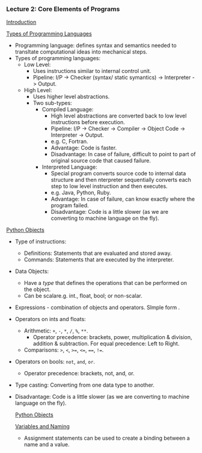 ### Lecture 2: Core Elements of Programs

[Introduction](https://www.youtube.com/watch?v=9rVsdCMxeiA)

[Types of Programming Languages](https://www.youtube.com/watch?v=BvooIjkNJ24)
  * Programming language: defines syntax and semantics needed to transltate computational ideas into mechanical steps.
  * Types of programming languages:
    * Low Level: 
      * Uses instructions similar to internal control unit.
      * Pipeline: I/P -> Checker (syntax/ static symantics) -> Interpreter -> Output.
    * High Level:
      * Uses higher level abstractions.
      * Two sub-types:
        * Compiled Language: 
          * High level abstractions are converted back to low level instructions before execution.
          * Pipeline: I/P -> Checker -> Compiler -> Object Code -> Interpreter -> Output.
          * e.g. C, Fortran.
          * Advantage: Code is faster.
          * Disadvantage: In case of failure, difficult to point to part of original source code that caused failure.
        * Interpreted Language:
          * Special program converts source code to internal data structure and then nterpreter sequentially converts each step to low level instruction and then executes.
          * e.g. Java, Python, Ruby.
          * Advantage: In case of failure, can know exactly where the program failed.
          * Disadvantage: Code is a little slower (as we are converting to machine language on the fly).

[Python Objects](https://www.youtube.com/watch?v=Ejy6ILfh_hk)
 * Type of instructions:
   * Definitions: Statements that are evaluated and stored away.
    * Commands: Statements that are executed by the interpreter.
 * Data Objects:
   * Have a _type_ that defines the operations that can be performed on the object.
    * Can be scalare.g. int., float, bool; or non-scalar.
 * Expressions - combination of objects and operators. SImple form <object> <operator> <object>.
 * Operators on ints and floats:
   * Arithmetic: `+`, `-`, `*`, `/`, `%`, `**`.
     * Operator precedence: brackets, power, multiplication & division, addition & subtraction. For equal precedence: Left to Right.
    * Comparisons: `>`, `<`, `>=`, `<=`, `==`, `!=`.
 * Operators on bools: `not`, `and`, `or`.
   * Operator precedence: brackets, not, and, or.
 * Type casting: Converting from one data type to another.    
 
 * Disadvantage: Code is a little slower (as we are converting to machine language on the fly).

[Python Objects](https://www.youtube.com/watch?v=Ejy6ILfh_hk)


[Variables and Naming](https://www.youtube.com/watch?v=hXyXRmJA8RU)
* Assignment statements can be used to create a binding between a name and a value.
